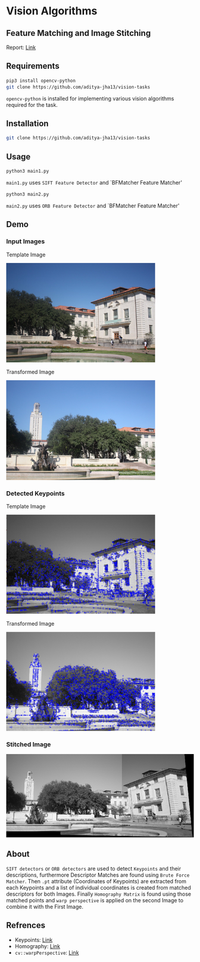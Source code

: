 # Vision Algorithms

## Feature Matching and Image Stitching

Report: [Link](https://docs.google.com/document/d/1kOSYU41aEM0BuxFiCCiIhXmkOMDkUoLPArne_ug2_J4/edit?usp=sharing)

## Requirements

```bash
pip3 install opencv-python
git clone https://github.com/aditya-jha13/vision-tasks
```

`opencv-python` is installed for implementing various vision algorithms required for the task.

## Installation

```bash
git clone https://github.com/aditya-jha13/vision-tasks
```

## Usage

```bash
python3 main1.py
```
`main1.py` uses `SIFT Feature Detector` and `BFMatcher Feature Matcher'
```bash
python3 main2.py
```
`main2.py` uses `ORB Feature Detector` and `BFMatcher Feature Matcher'
## Demo

### Input Images

Template Image

<img src="images/trainimage.jpeg" alt="1" width="400"/>

Transformed Image

<img src="images/queryimage.jpeg" alt="2" width="400"/>

### Detected Keypoints

Template Image

<img src="images/key1.png" alt="3" width="400"/>

Transformed Image

<img src="images/key2.png" alt="4" width="400"/>

### Stitched Image

<img src="images/final.png" alt="6" width="800"/>

## About

`SIFT detectors` or `ORB detectors` are used to detect `Keypoints` and their descriptions, furthermore Descriptor Matches are found using `Brute Force Matcher`. Then `.pt` attribute (Coordinates of Keypoints) are extracted from each Keypoints and a list of individual coordinates is created from matched descriptors for both Images. Finally `Homography Matrix` is found using those matched points and `warp perspective` is applied on the second Image to combine it with the First Image.

## Refrences

- Keypoints: [Link](https://docs.opencv.org/3.4/d2/d29/classcv_1_1KeyPoint.html)
- Homography: [Link](https://docs.opencv.org/4.5.2/d9/dab/tutorial_homography.html)
- `cv::warpPerspective`: [Link](https://docs.opencv.org/4.5.2/da/d54/group__imgproc__transform.html#gaf73673a7e8e18ec6963e3774e6a94b87)
